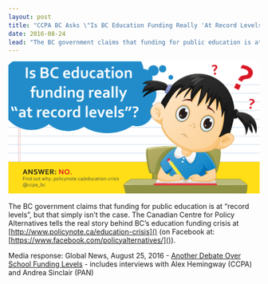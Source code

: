 ```yaml
---
layout: post
title: "CCPA BC Asks \"Is BC Education Funding Really 'At Record Levels'?\""
date: 2016-08-24
lead: "The BC government claims that funding for public education is at “record levels”, but that simply isn’t the case."
---
```


![Is BC education funding really "at record levels"? Answer: No.](/images/ccpa-record-level-funding_orig.jpeg)

The BC government claims that funding for public education is at “record levels”, but that simply isn’t the case. The Canadian Centre for Policy Alternatives tells the real story behind BC’s education funding crisis at [http://www.policynote.ca/education-crisis]() (on Facebook at:  [https://www.facebook.com/policyalternatives/]()).

Media response:
Global News, August 25, 2016 - [Another Debate Over School Funding Levels](http://globalnews.ca/video/2904643/another-debate-over-school-funding-levels) - includes interviews with Alex Hemingway (CCPA) and Andrea Sinclair (PAN)
